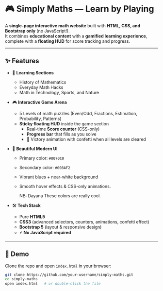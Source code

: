 # 🎮 Simply Maths — Learn by Playing  

A **single-page interactive math website** built with **HTML, CSS, and Bootstrap only** (no JavaScript!).  
It combines **educational content** with a **gamified learning experience**, complete with a **floating HUD** for score tracking and progress.  

---

## ✨ Features  

- 📖 **Learning Sections**  
  - History of Mathematics  
  - Everyday Math Hacks  
  - Math in Technology, Sports, and Nature  

- 🎮 **Interactive Game Arena**  
  - 5 Levels of math puzzles (Even/Odd, Fractions, Estimation, Probability, Patterns)  
  - **Sticky floating HUD** inside the game section  
    - Real-time **Score counter** (CSS-only)  
    - **Progress bar** that fills as you solve  
    - 🎉 Victory animation with confetti when all levels are cleared  

- 🎨 **Beautiful Modern UI**  
  - Primary color: `#0070C0`  
  - Secondary color: `#008AF2`  
  - Vibrant blues + near-white background  
  - Smooth hover effects & CSS-only animations.

    NB: Dayana These colors are really cool. 

- 🛠️ **Tech Stack**  
  - Pure **HTML5**  
  - **CSS3** (advanced selectors, counters, animations, confetti effect)  
  - **Bootstrap 5** (layout & responsive design)  
  - ⚡ **No JavaScript required**  

---

## 🚀 Demo  

Clone the repo and open `index.html` in your browser:  

```bash
git clone https://github.com/your-username/simply-maths.git
cd simply-maths
open index.html   # or double-click the file
